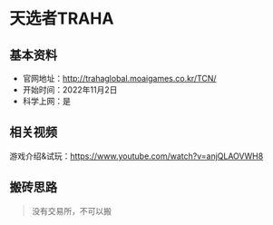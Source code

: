 # 天选者TRAHA

## 基本资料

- 官网地址：http://trahaglobal.moaigames.co.kr/TCN/
- 开始时间：2022年11月2日
- 科学上网：是

## 相关视频

游戏介绍&试玩：https://www.youtube.com/watch?v=anjQLAOVWH8

## 搬砖思路

> 没有交易所，不可以搬